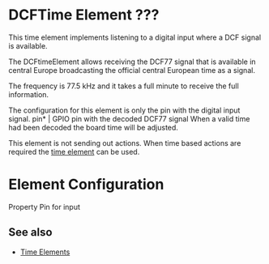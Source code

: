 # DCFTime Element ???

This time element implements listening to a digital input where a DCF signal is available.



The DCFtimeElement allows receiving the DCF77 signal that is available in central Europe broadcasting the official central European time as a signal.

The frequency is 77.5 kHz and it takes a full minute to receive the full information.

The configuration for this element is only the pin with the digital input signal.
pin* | GPIO pin with the decoded DCF77 signal
When a valid time had been decoded the board time will be adjusted.

This element is not sending out actions. When time based actions are required the [time element](elements/time) can be used.

# Element Configuration

Property  Pin for input

## See also

* [Time Elements](timeelements)
